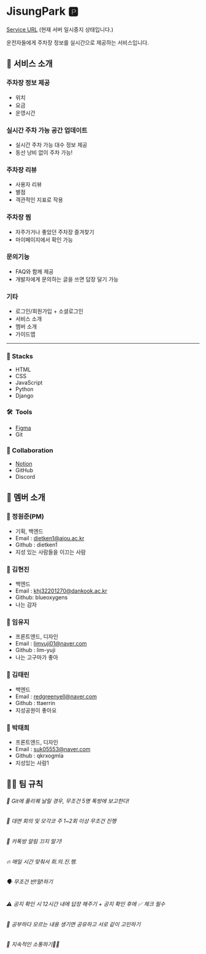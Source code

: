 # JisungPark 🅿️
[Service URL](https://www.jisungpark.co.kr) (현재 서버 일시중지 상태입니다.)
  
운전자들에게 주차장 정보를 실시간으로 제공하는 서비스입니다.

## 📲  서비스 소개
### 주차장 정보 제공
- 위치
- 요금
- 운영시간

### 실시간 주차 가능 공간 업데이트
- 실시간 주차 가능 대수 정보 제공
- 동선 낭비 없이 주차 가능!

### 주차장 리뷰
- 사용자 리뷰
- 별점
- 객관적인 지표로 작용

### 주차장 찜
- 자주가거나 좋았던 주차장 즐겨찾기
- 마이페이지에서 확인 가능

### 문의기능
- FAQ와 함께 제공
- 개발자에게 문의하는 글을 쓰면 답장 달기 가능

### 기타
- 로그인/회원가입 + 소셜로그인
- 서비스 소개
- 멤버 소개
- 가이드맵
---
### 🚀  Stacks
- HTML
- CSS
- JavaScript
- Python
- Django

### 🛠  Tools
- [Figma](https://www.figma.com/design/ee9BWDZneCiMtoI5nwQIaa/%EC%A7%80%EC%84%B1park?node-id=0-1&t=ljWy43kN09Wy0sHY-1)
- Git

### 👥  Collaboration
- [Notion](https://www.notion.so/18740a3e16118140b5ded0b27076593e?pvs=4)
- GitHub
- Discord

## 👥  멤버 소개

### 📌  정원준(PM)
- 기획, 백엔드
- Email : dietken1@ajou.ac.kr
- Github : dietken1
- 지성 있는 사람들을 이끄는 사람

### 📌  김현진
- 백엔드
- Email : khj32201270@dankook.ac.kr
- Github: blueoxygens
- 나는 감자

### 📌  임유지
- 프론트엔드, 디자인
- Email : limyuji01@naver.com
- Github : lim-yuji
- 나는 고구마가 좋아

### 📌  김태린
- 백엔드
- Email : redgreenyell@naver.com
- Github : ttaerrin
- 지성공원이 좋아요

### 📌  박태희
- 프론트엔드, 디자인
- Email : suk05553@naver.com
- Github : qkrxogmla
- 지성있는 사람1

##  🤙🏻 팀 규칙

###### 📌 Git에 풀리퀘 날릴 경우, 무조건 5명 톡방에 보고한다!
###### 🍎 대면 회의 및 모각코 주 1~2회 이상 무조건 진행
###### 🍪 카톡방 알림 끄지 말기!
###### 🔥 매일 시간 맞춰서 회.의.진.행.
###### 🗣 무조건 반!말!하기
###### ⚠️ 공지 확인 시 12시간 내에 답장 해주기 + 공지 확인 후에 ✅ 체크 필수
###### 📝 공부하다 모르는 내용 생기면 공유하고 서로 같이 고민하기
###### 💬 지속적인 소통하기🤙🏻
